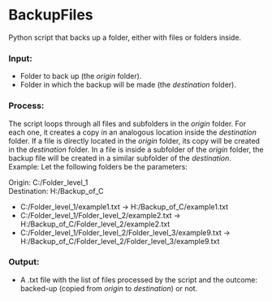 # BackupFiles
Python script that backs up a folder, either with files or folders inside.

### Input:
- Folder to back up (the _origin_ folder).
- Folder in which the backup will be made (the _destination_ folder).


### Process:
The script loops through all files and subfolders in the _origin_ folder. For each one, it creates a copy in an analogous location inside the _destination_ folder.
If a file is directly located in the _origin_ folder, its copy will be created in the _destination_ folder. In a file is inside a subfolder of the _origin_ folder, the backup file will be created in a similar subfolder of the _destination_.  
Example: Let the following folders be the parameters:

Origin: C:/Folder_level_1  
Destination: H:/Backup_of_C  

- C:/Folder_level_1/example1.txt -> H:/Backup_of_C/example1.txt  
- C:/Folder_level_1/Folder_level_2/example2.txt -> H:/Backup_of_C/Folder_level_2/example2.txt  
- C:/Folder_level_1/Folder_level_2/Folder_level_3/example9.txt -> H:/Backup_of_C/Folder_level_2/Folder_level_3/example9.txt


### Output:
- A .txt file with the list of files processed by the script and the outcome: backed-up (copied from _origin_ to _destination_) or not.
